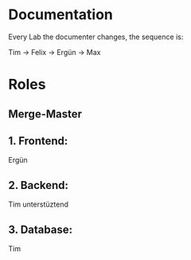 # Documentation
Every Lab the documenter changes, the sequence is:

Tim -> Felix -> Ergün -> Max

# Roles

## Merge-Master

## 1. Frontend:
Ergün

## 2. Backend:
Tim unterstüztend
## 3. Database:
Tim
